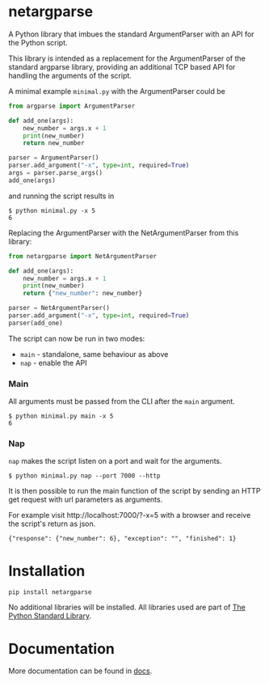# netargparse
A Python library that imbues the standard ArgumentParser with an API for the Python script.

This library is intended as a replacement for the ArgumentParser of the standard argparse library, providing an additional TCP based API for handling the arguments of the script.

A minimal example `minimal.py` with the ArgumentParser could be
```python
from argparse import ArgumentParser

def add_one(args):
    new_number = args.x + 1
    print(new_number)
    return new_number

parser = ArgumentParser()
parser.add_argument("-x", type=int, required=True)
args = parser.parse_args()
add_one(args)
```

and running the script results in
```
$ python minimal.py -x 5
6
```

Replacing the ArgumentParser with the NetArgumentParser from this library:
```python
from netargparse import NetArgumentParser

def add_one(args):
    new_number = args.x + 1
    print(new_number)
    return {"new_number": new_number}

parser = NetArgumentParser()
parser.add_argument("-x", type=int, required=True)
parser(add_one)
```

The script can now be run in two modes:
- `main` - standalone, same behaviour as above
- `nap` - enable the API

### Main
All arguments must be passed from the CLI after the `main` argument.
```
$ python minimal.py main -x 5
6
```

### Nap
`nap` makes the script listen on a port and wait for the arguments.
```
$ python minimal.py nap --port 7000 --http
```
It is then possible to run the main function of the script by sending an HTTP get request with url parameters as arguments.

For example visit http://localhost:7000/?-x=5 with a browser and receive the script's return as json.
```
{"response": {"new_number": 6}, "exception": "", "finished": 1}
```

# Installation
```
pip install netargparse
```
No additional libraries will be installed. All libraries used are part of [The Python Standard Library](https://docs.python.org/3/library/index.html).

# Documentation
More documentation can be found in [docs](https://github.com/kvnglb/netargparse/tree/main/docs).
